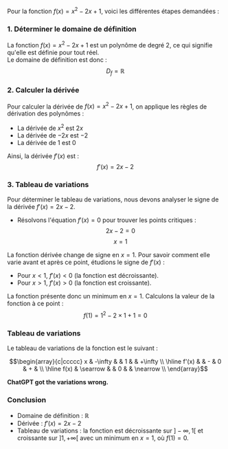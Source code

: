 Pour la fonction $f(x) = x^2 - 2x + 1$, voici les différentes étapes demandées :

### 1. Déterminer le domaine de définition
La fonction $f(x) = x^2 - 2x + 1$ est un polynôme de degré 2, ce qui signifie qu'elle est définie pour tout réel.  
Le domaine de définition est donc :  
$$D_f = \mathbb{R}$$

### 2. Calculer la dérivée
Pour calculer la dérivée de $f(x) = x^2 - 2x + 1$, on applique les règles de dérivation des polynômes :

- La dérivée de $x^2$ est $2x$
- La dérivée de $-2x$ est $-2$
- La dérivée de $1$ est $0$

Ainsi, la dérivée $f'(x)$ est :
$$f'(x) = 2x - 2$$

### 3. Tableau de variations

Pour déterminer le tableau de variations, nous devons analyser le signe de la dérivée $f'(x) = 2x - 2$.

- Résolvons l'équation $f'(x) = 0$ pour trouver les points critiques :
  $$2x - 2 = 0$$
  $$x = 1$$

La fonction dérivée change de signe en $x = 1$. Pour savoir comment elle varie avant et après ce point, étudions le signe de $f'(x)$ :
- Pour $x < 1$, $f'(x) < 0$ (la fonction est décroissante).
- Pour $x > 1$, $f'(x) > 0$ (la fonction est croissante).

La fonction présente donc un minimum en $x = 1$. Calculons la valeur de la fonction à ce point :
$$f(1) = 1^2 - 2 \times 1 + 1 = 0$$

### Tableau de variations

Le tableau de variations de la fonction est le suivant :

$$\begin{array}{c|ccccc}
x & -\infty & & 1 & & +\infty \\
\hline
f'(x) & & - & 0 & + & \\
\hline
f(x) & \searrow & & 0 & & \nearrow \\
\end{array}$$

**ChatGPT got the variations wrong.**
<!-- f(x) & \nearrow & & 0 & & \searrow \\ -->

### Conclusion
- Domaine de définition : $\mathbb{R}$
- Dérivée : $f'(x) = 2x - 2$
- Tableau de variations : la fonction est décroissante sur $]-\infty, 1[$ et croissante sur $]1, +\infty[$ avec un minimum en $x = 1$, où $f(1) = 0$.
